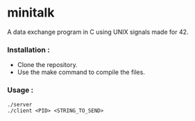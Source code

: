 # minitalk
A data exchange program in C using UNIX signals made for 42.

### Installation :
- Clone the repository.
- Use the make command to compile the files.

### Usage :
```./server```  
```./client <PID> <STRING_TO_SEND>```
